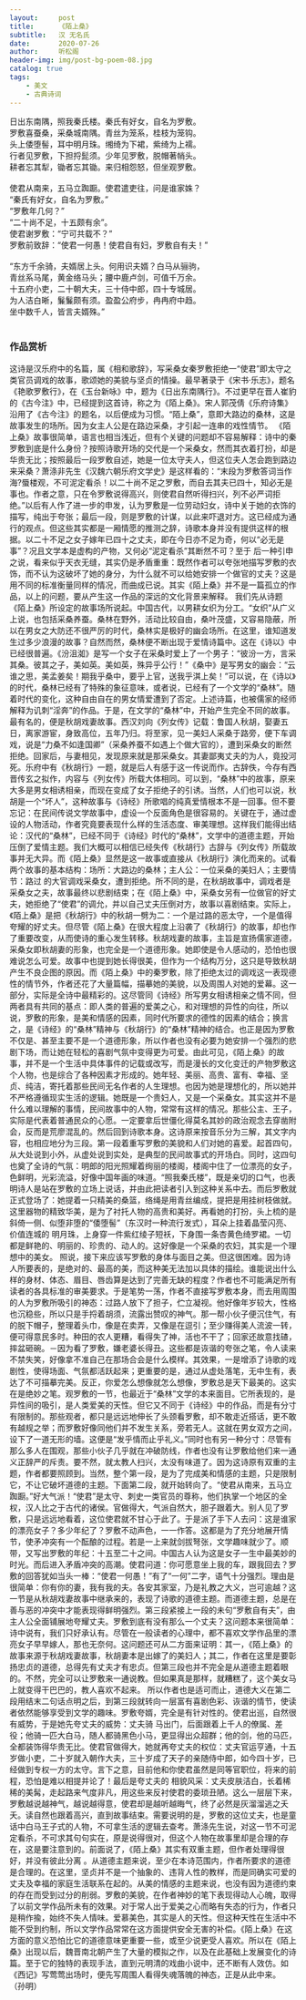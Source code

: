 ```yaml
---
layout:     post
title:      《陌上桑》
subtitle:   汉 无名氏
date:       2020-07-26
author:     听松阁
header-img: img/post-bg-poem-08.jpg
catalog: true
tags:
    - 美文
    - 古典诗词
---
```


日出东南隅，照我秦氏楼。秦氏有好女，自名为罗敷。<br>
罗敷喜蚕桑，采桑城南隅。青丝为笼系，桂枝为笼钩。<br>
头上倭堕髻，耳中明月珠。缃绮为下裙，紫绮为上襦。<br>
行者见罗敷，下担捋髭须。少年见罗敷，脱帽著帩头。<br>
耕者忘其犁，锄者忘其锄。来归相怨怒，但坐观罗敷。<br>
<br>
使君从南来，五马立踟蹰。使君遣吏往，问是谁家姝？<br>
“秦氏有好女，自名为罗敷。”<br>
“罗敷年几何？”<br>
“二十尚不足，十五颇有余”。<br>
使君谢罗敷：“宁可共载不？”<br>
罗敷前致辞：“使君一何愚！使君自有妇，罗敷自有夫！”<br>
<br>
“东方千余骑，夫婿居上头。何用识夫婿？白马从骊驹，<br>
青丝系马尾，黄金络马头；腰中鹿卢剑，可值千万余。<br>
十五府小吏，二十朝大夫，三十侍中郎，四十专城居。<br>
为人洁白晰，鬑鬑颇有须。盈盈公府步，冉冉府中趋。<br>
坐中数千人，皆言夫婿殊。”
<br>
<br>

### 作品赏析
这诗是汉乐府中的名篇，属《相和歌辞》，写采桑女秦罗敷拒绝一“使君”即太守之类官员调戏的故事，歌颂她的美貌与坚贞的情操。最早著录于《宋书·乐志》，题名《艳歌罗敷行》，在《玉台新咏》中，题为《日出东南隅行》。不过更早在晋人崔豹的《古今注》中，已经提到这首诗，称之为《陌上桑》。宋人郭茂倩《乐府诗集》沿用了《古今注》的题名，以后便成为习惯。“陌上桑”，意即大路边的桑林，这是故事发生的场所。因为女主人公是在路边采桑，才引起一连串的戏性情节。
《陌上桑》故事很简单，语言也相当浅近，但有个关键的问题却不容易解释：诗中的秦罗敷到底是什么身份？按照诗歌开场的交代是一个采桑女，然而其衣着打扮，却是华贵无比；按照最后一段罗敷自述，她是一位太守夫人，但这位夫人怎会跑到路边来采桑？萧涤非先生《汉魏六朝乐府文学史》是这样看的：“末段为罗敷答词当作海?蜃楼观，不可泥定看杀！以二十尚不足之罗敷，而自去其夫已四十，知必无是事也。作者之意，只在令罗敷说得高兴，则使君自然听得扫兴，列不必严词拒绝。”以后有人作了进一步的申发，认为罗敷是一位劳动妇女，诗中关于她的衣饰的描写，纯出于夸张；最后一段，则是罗敷的计谋，以此来吓退对方。这已经成为通行的观点。但这些其实都是一厢情愿的推测之辞，诗歌本身并没有提供这样的根据。以二十不足之女子嫁年已四十之丈夫，即在今日亦不足为奇，何以“必无是事”？况且文学本是虚构的产物，又何必“泥定看杀”其断然不可？至于
后一种引申之说，看来似乎天衣无缝，其实仍是矛盾重重：既然作者可以夸张地描写罗敷的衣饰，而不认为这破坏了她的身分，为什么就不可以给她安排一个做官的丈夫？这是用不同的标准衡量同样的情况，而曲成已说。其实《陌上桑》并不是一篇孤立的作品，以上的问题，要从产生这一作品的深远的文化背景来解释。
我们先从诗题《陌上桑》所设定的故事场所说起。中国古代，以男耕女织为分工。“女织”从广义上说，也包括采桑养蚕。桑林在野外，活动比较自由，桑叶茂盛，又容易隐蔽，所以在男女之大防还不很严厉的时代，桑林实是极好的幽会场所。在这里，谁知道发生过多少浪漫的故事？自然而然，桑林便不断出现于爱情诗篇中。这在《诗以》中已经很普遍。《汾沮洳》是写一个女子在采桑时爱上了一个男子：“彼汾一方，言采其桑。彼其之子，美如英。美如英，殊异乎公行！”《桑中》是写男女的幽会：“云谁之思，美孟姜矣！期我乎桑中，要乎上官，送我乎淇上矣！”可以说，在《诗以》的时代，桑林已经有了特殊的象征意味，或者说，已经有了一个文学的“桑林”。随着时代的变化，这种自由自在的男女情爱遭到了否定。上述诗篇，也被儒家的经师解释为讥刺“淫奔”的作品。于是，在文学的“桑林”中，开始产生完全不同的故事。最有名的，便是秋胡戏妻故事。西汉刘向《列女传》记载：鲁国人秋胡，娶妻五日，离家游宦，身致高位，五年乃归。将至家，见一美妇人采桑于路旁，便下车调戏，说是“力桑不如逢国卿”（采桑养蚕不如遇上个做大官的），遭到采桑女的断然拒绝。回家后，与妻相见，发现原来就是那采桑女。其妻鄙夷丈夫的为人，竟投河死。乐府中有《秋胡行》一题，就是后人有感于这一传说而作。古辞佚，今存有西晋传玄之拟作，内容与《列女传》所载大体相同。可以到，“桑林”中的故事，原来大多是男女相诱相亲，而现在变成了女子拒绝子的引诱。当然，人们也可以说，秋胡是一个“坏人”，这种故事与《诗经》所歌唱的纯真爱情根本不是一回事。但不要忘记：在民间传说文学故事中，虚设一个反面角色是很容易的。关键在于，通过虚设的人物活动，作者究竟要表现什么样的生活态度、审美理想。这样我们能得出结论：汉代的“桑林”，已经不同于《诗经》时代的“桑林”，文学中的道德主题，开始压倒了爱情主题。我们大概可以相信已经失传《秋胡行》古辞与《列女传》所载故事并无大异。而《陌上桑》显然是这一故事或直接从《秋胡行》演化而来的。试看两个故事的基本结构：场所：大路边的桑林；主人公：一位采桑的美妇人；主要情节：路过
的大官调戏采桑女，遭到拒绝。所不同的是，在秋胡故事中，调戏者是采桑女之夫，故事最终以悲剧结束；在《陌上桑》中，采桑女另有一位做官的好丈夫，她拒绝了“使君”的调允，并以自己丈夫压倒对方，故事以喜剧结束。实际上，《陌上桑》是把《秋胡行》中的秋胡一劈为二：一个是过路的恶太守，一个是值得夸耀的好丈夫。但尽管《陌上桑》在很大程度上沿袭了《秋胡行》的故事，却也作了重要改变，从而使诗的重心发生转移。秋胡戏妻的故事，主旨是宣扬儒家道德，采桑女即秋胡妻的形象，也完全是一个道德形象。她即使是令人感动的，恐怕也很难说怎么可爱。故事中也提到她长得很美，但作为一个结构万分，这只是导致秋胡产生不良企图的原因。而《陌上桑》中的秦罗敷，除了拒绝太过的调戏这一表现德性的情节外，作者还花了大量篇幅，描摹她的美貌，以及周围人对她的爱幕。这一部分，实际是全诗中最精彩的。这尽管同《诗经》所写男女相诱相亲之情不同，但两者具有共同的基点：即人类的普遍的爱美之心，和对理想的异性的向往，所以说，罗敷的形象，是美和情感的因素，同时代所要求的德性的因素的结合；换言之，是《诗经》的“桑林”精神与《秋胡行》的“桑林”精神的结合。也正是因为罗敷不仅是、甚至主要不是一个道德形象，所以作者也没有必要为她安排一个强烈的悲剧下场，而让她在轻松的喜剧气氛中变得更为可爱。由此可见，《陌上桑》的故事，并不是一个生活中具体事件的记载或改写，而是漫长的文化变迁的产物罗敷这个人物，也是综合了各种因素才形成的。她年轻、美丽、高贵、富有、幸福、坚贞、纯洁，寄托着那些民间无名作者的人生理想。也因为她是理想化的，所以她并不严格遵循现实生活的逻辑。她既是一个贵妇人，又是一个采桑女。其实这并不是什么难以理解的事情，民间故事中的人物，常常有这样的情况。那些公主、王子，实际是代表着普通民众的心愿。一定要拿后世僵化得莫名其妙的政治观念去穿凿附会，反而是荒廖混乱的。然后回到诗歌本身。这诗原来按音乐分为三解，其文字内容，也相应地分为三段。第一段着重写罗敷的美貌和人们对她的喜爱。起首四句，从大处说到小外，从虚处说到实处，是典型的民间故事式的开场白。同时，这四句也奠了全诗的气氛：明郎的阳光照耀着绚丽的楼阁，楼阁中住了一位漂亮的女子，色鲜明，光彩流溢，好像中国年画的味道。“照我秦氏楼”，既是亲切的口气，也表明诗人是站在罗敷的立场上说话，并由此把读者引入到这种关系中去。而后罗敷就正式登场了：她提着一只精美的桑篮，络绳是用青丝编成，提把是用挂树枝做就。这里器物的精致华美，是为了衬托人物的高贵和美好。再看她的打扮，头上梳的是斜倚一侧、似堕非堕的“倭堕髻”（东汉时一种流行发式），耳朵上挂着晶莹闪亮、价值连城的
明月珠，上身穿一件紫红绫子短袄，下身围一条杏黄色绮罗裙。一切都是鲜艳的、明丽的、珍贵的、动人的。这好像是一个采桑的农妇，其实是一个理想中的美女。
照说，接下来应该写罗敷的身体与面目之美。但这很困难。因为诗人所要表的，是绝对的、最高的美，而这种美无法加以具体的描绘。谁能说出什么样的身材、体态、眉目、唇齿算是达到了完善无缺的程度？作者也不可能满足所有读者的各具标准的审美要求。于是笔势一荡，作者不直接写罗敷本身，而去用周围的人为罗敷所吸引的神态：过路人放下了担子，伫立凝视。他好像年岁较大，性格也沉稳些，所以只是手捋着胡须，流露出赞叹的神气。那一帮小伙子便沉住气，有的脱下帽子，整理着头巾，像是在卖弄，又像是在逗引；至少赚得美人流波一转，便可得意民多时。种田的农人更糟，看得失了神，活也不干了；回家还故意找碴，摔盆砸碗。－因为看了罗敷，嫌老婆长得丑。这些都是诙谐的夸张之笔，令人读来不禁失笑，好像拿不准自己在那场合会是什么模样。其效果，一是增添了诗歌的戏剧性，使得场面、气氛都活跃起来；更重要的是，通过从虚处落笔，无中生有，表达了不可描摹完美。反正，你爱怎么想像就怎么想像，罗敷总是天下最美的。这实在是绝妙之笔。观罗敷的一节，也最近于“桑林”文学的本来面目。它所表现的，是异性间的吸引，是人类爱美的天性。但它又不同于《诗经》中的作品，而是有分寸有限制的。那些观者，都只是远远地伸长了头颈看罗敷，却不敢走近搭话，更不敢有越规之举；而罗敷好像同他们并不发生关系，旁若无人。这就在男女双方之间，设下了一道无形的墙。这便是“发乎情而止乎礼义。”同时也有另一种分寸：尽管有那么多人在围观，那些小伙子几乎就在冲破防线，作者也没有让罗敷给他们来一通义正辞严的斥责。要不然，就太教人扫兴，太没有味道了。因为这诗原有双重的主题，作者都要照顾到。当然，整个第一段，是为了完成美和情感的主题，只是限制它，不让它破坏道德的主题。下面第二段，就开始转向了。“使君从南来，五马立踟蹰。”好大气派！“使君”是太守、刺史一类官员的尊称，他们执掌一个地区的全权，汉人比之于古代的诸侯。官做得大，气派自然大，胆子跟着大。别人见了罗敷，只是远远地看着，这位使君就不甘心于此了。于是派了手下人去问：这是谁家的漂亮女子？多少年纪了？罗敷不动声色，一一作答。这都是为了充分地展开情节，使矛冲突有一个酝酿的过程。若是一上来就剑拔弩张，文学趣味就少了。顺带，又写出罗敷的年纪：十五至二十之间。中国古人认为这是女子一生中最美妙的时光。而后进入矛盾冲突的高潮。使君问道：你可愿意坐上我的车，跟我回去？罗敷的回答犹如当头一棒：“使君一何愚！”有了“一何”二字，语气十分强烈。理由是很简单：你有你的妻，我有我的夫。各安其家室，乃是礼教之大义，岂可逾越？这一节是从秋胡戏妻故事中继承来的，表现了诗歌的道德主题。而道德主题，总是在善与恶的冲突中才能表现得鲜明强烈。第三段紧接上一段的未句“罗敷自有夫”，由主人公全面铺展地夸耀丈夫。罗敷到底有没有那么一个丈夫？这问题本来很简单：诗中说有，我们只好承认有。尽管在一般读者的心理中，都不喜欢文学作品里的漂亮女子早早嫁人，那也无奈何。这问题还可从二方面来证明：其一，《陌上桑》的故事来源于秋胡戏妻故事，秋胡妻本是出嫁了的美妇人；其二，作者在这里是要彰扬忠贞的道德，总得先有丈夫才有忠贞。但第三段也并不完全是从道德主题着眼的。不然，完全可以让罗敷来一通说教。但如果真是那样，就糟糕了，这个美女马上就变得干巴巴的，教人喜欢不起来。
所以作者也是适可而止，道德大义在第二段用结末二句话点明之后，到第三段就转向一层富有喜剧色彩、诙谐的情节，使读者依然能够享受到文学的趣味。罗敷夸婿，完全是有针对性的。使君出巡，自然很有威势，于是她先夸丈夫的威势：丈夫骑
马出门，后面跟着上千人的僚属、差役；他骑一匹大白马，随人都骑黑色小马，更显得出众超群；他的剑，他的马匹，全都装饰得华贵无比。使君官做得大，她就再夸丈夫的权位：丈夫官运亨通，十五岁做小吏，二十岁就入朝作大夫，三十岁成了天子的亲随侍中郎，如今四十岁，已经做到专权一方的太守。言下之意，目前他和你使君虽然是同等官职位，将来的前程，恐怕是难以相提并论了！最后是夸丈夫的
相貌风采：丈夫皮肤洁白，长着稀稀的美髯，走起路来气度非凡，用这些来反衬使君的委琐丑陋。这么一层层下来，罗敷越说越神气，越说越得意，使君却是越听越晦气，终了必然是灰溜溜逃之夭夭。读自然也跟着高兴，直到故事结束。需要说明的是，罗敷的这位丈夫，也是童话中白马王子式的人物，不可拿生活的逻辑去查考。萧涤先生说，对这一节不可泥定看杀，不可求其句句实在，原是说得很对，但这个人物在故事里却是合理的存在，这是要注意到的。前面说了，《陌上桑》其实有双重主题，但作者处理得很好，并没有彼此分离
。从道德主题来说，至少在本诗范围内，作者所要求的道德是合理的。在这里，坚贞并不是一个抽象的、违背人性的教样，而是同确实可爱的丈夫及幸福的家庭生活联系在起的。从美的情感的主题来说，也没有因为道德约束的存在而受到过分的削弱。罗敷的美貌，在作者神妙的笔下表现得动人心魄，取得了以前文学作品所未有的效果。对于常人出于爱美之心而略有失态的行为，作者只是稍作揄，始终不失人情味。爱慕美色，其实是人的天性。但这种天性在生活中不能不受到约制，所以文学作品常常在这方面提供安全无害的补偿。《陌上桑》在这方面的意义恐怕比它的道德意味更重要一些，或至少说更受人喜欢。所以在《陌上桑》出现以后，魏晋南北朝产生了大量的模拟之作，以及在此基础上发展变化的诗篇。至于它的独特的表现手法，直到元明清的戏曲小说中，还不断有人效仿。如《西记》写莺莺出场时，便先写周围人看得失魂落魄的神态，正是从此中来。
（孙明）
